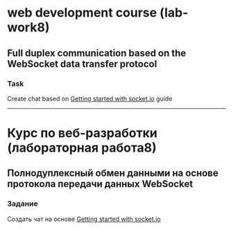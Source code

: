 # web development course (lab-work8)
## Full duplex communication based on the WebSocket data transfer protocol
### Task

Create chat based on [Getting started with socket.io](http://socket.io/get-started/chat/) guide



---
# Курс по веб-разработки (лабораторная работа8)
## Полнодуплексный обмен данными на основе протокола передачи данных WebSocket
### Задание

Создать чат на основе [Getting started with socket.io](http://socket.io/get-started/chat/)

